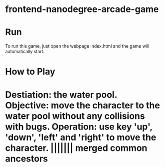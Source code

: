 frontend-nanodegree-arcade-game
===============================

Run
===============================

To run this game, just open the webpage index.html and the game will automatically start.

How to Play
===============================
Destiation: the water pool.
Objective: move the character to the water pool without any collisions with bugs.
Operation: use key 'up', 'down', 'left' and 'right' to move the character.
||||||| merged common ancestors
=======

